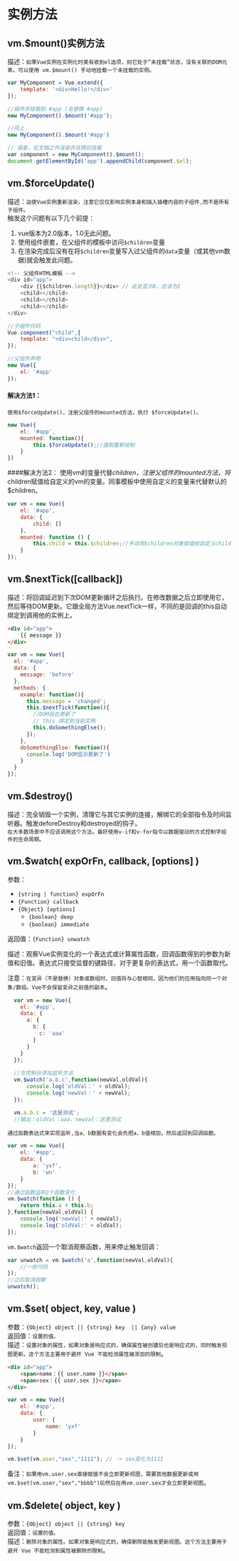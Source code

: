 # 实例方法

## vm.$mount()实例方法
描述：`如果Vue实例在实例化时美有收到el选项，则它处于“未挂载”状态，没有关联的DOM元素。可以使用 vm.$mount() 手动地挂载一个未挂载的实例。`

```javascript
var MyComponent = Vue.extend({
	template: '<div>Hello!</div>'
});

//插件并挂载到 #app (会替换 #app)
new MyComponent().$mount('#app');

//同上
new MyComponent().$mount('#app')

// 或者，在文档之外渲染并且随后挂载
var component = new MyComponent().$mount();
document.getElementById('app').appendChild(component.$el);
```

## vm.$forceUpdate()
描述：`迫使Vue实例重新渲染，注意它仅仅影响实例本身和插入插槽内容的子组件,而不是所有子组件。`<br>
触发这个问题有以下几个前提：<br>
1. vue版本为2.0版本，1.0无此问题。<br>
2. 使用组件嵌套，在父组件的模板中访问`$children`变量<br>
3. 在渲染完成后没有在将`$children`变量写入过父组件的`data`变量（或其他vm数据)就会触发此问题。

```javascript
<!-- 父组件HTML模板 -->
<div id="app">
	<div {{$children.length}}</div> // 此处显示0，应该为3 
	<child></child>
	<child></child>
	<child></child>
</div>

//子组件代码
Vue.component("child",{
	template: "<div>child</div>",
});

//父组件声明
new Vue({
	el: '#app'
});
```
#### 解决方法1：
`使用$forceUpdate()，注册父组件的mounted方法，执行 $forceUpdate()。`

```javascript
new Vue({
	el: '#app',
	mounted: function(){
		this.$forceUpdate();//强制重新绘制
	}
})
```
####解决方法2：
使用vm的变量代替$children，注册父组件的mounted方法，将$children赋值给自定义的vm的变量。同事模板中使用自定义的变量来代替默认的$children。

```javascript
var vm = new Vue({
	el: '#app',
	data: {
		child: []
	},
	mounted: function () {
		this.child = this.$children;//手动将$children对象赋值给自定义child变量
	}
});
```



## vm.$nextTick([callback])
描述：将回调延迟到下次DOM更新循环之后执行。在修改数据之后立即使用它，然后等待DOM更新。它跟全局方法Vue.nextTick一样，不同的是回调的this自动绑定到调用他的实例上。
```html
<div id="app">
	{{ message }}
</div>
```
```javascript
var vm = new Vue({
  el: '#app',
  data: {
    message: 'before'
  },
  methods: {
    example: function(){
      this.message = 'changed';
      this.$nextTick(function(){
        //DOM现在更新了
        // this 绑定到当前实例
        this.doSomethingElse();
      });
    },
    doSomethingElse: function(){
      console.log('DOM显示更新了')
    }
  }
});
```



## vm.$destroy()
描述：完全销毁一个实例，清理它与其它实例的连接，解绑它的全部指令及时间监听器。触发deforeDestroy和destroyed的钩子。<br>
`在大多数场景中不应该调用这个方法。最好使用v-if和v-for指令以数据驱动的方式控制字组件的生命周期。`




## vm.$watch( expOrFn, callback, [options] )
参数：
- `{string | function} expOrFn`
- `{Function} callback`
- `{Object} [options]`
  - `{boolean} deep`
  - `{boolean} immediate`

返回值：`{Function} unwatch`

描述：观察Vue实例变化的一个表达式或计算属性函数，回调函数得到的参数为新值和旧值。表达式只接受监督的键路径，对于更复杂的表达式，用一个函数取代。

注意：`在变异（不是替换）对象或数组时，旧值将与心智相同，因为他们的应用指向同一个对象/数组。Vue不会保留变异之前值的副本`。
```javascript
  var vm = new Vue({
    el: '#app',
    data: {
      a: {
        b: {
          c: 'aaa'
        }
      }
    }
  });
  
  //在控制台添加监听方法
  vm.$watch('a.b.c',function(newVal,oldVal){
      console.log('oldVal：' + oldVal);
      console.log('newVal：' + newVal);
  });

  vm.a.b.c = '这是测试';
  //输出：oldVal：aaa，newVal：这是测试
```
`通过函数表达式来实现监听,当a、b数据有变化会先把a、b值相加，然后返回到回调函数。`
```javascript
var vm = new Vue({
	el: '#app',
	data: {
		a: 'yxf',
		b: 'wn'
	}
});
//通过函数监听2个函数变化
vm.$watch(function () {
	return this.a + this.b;
},function(newVal,oldVal) {
	console.log('newVal:' + newVal);
	console.log('oldVal:' + oldVal);
});
```
`vm.$watch`返回一个取消观察函数，用来停止触发回调：
```javascript
var unwatch = vm.$watch('a',function(newVal,oldVal){
	//一些代码
});
//之后取消观察
unwatch();
```


## vm.$set( object, key, value )
参数：`{Object} object || {string} key  || {any} value`<br>
返回值：`设置的值。`<br>
描述：`设置对象的属性，如果对象是响应式的，确保属性被创建后也是响应式的，同时触发视图更新。这个方法主要用于避开 Vue 不能检测属性被添加的限制`。
```html
<div id="app">
	<span>name：{{ user.name }}</span>
	<span>sex：{{ user.sex }}</span>
</div>
```
```javascript
var vm = new Vue({
	el: '#app',
	data: {
		user: {
			name: 'yxf'
		}
	}
});

vm.$set(vm.user,"sex","1111"); // -> sex变化为1111
```
备注：`如果用vm.user.sex直接赋值不会立即更新视图，需要其他数据更新或用vm.$set(vm.user,"sex","bbbb")后然后在用vm.user.sex才会立即更新视图`。



## vm.$delete( object, key )
参数：`{Object} object || {string} key`<br>
返回值：`设置的值。`<br>
描述：`删除对象的属性。如果对象是响应式的，确保删除能触发更新视图。这个方法主要用于避开 Vue 不能检测到属性被删除的限制`。